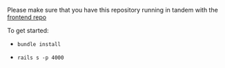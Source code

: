 Please make sure that you have this repository running in tandem with the [frontend repo](https://github.com/Cparusso/headcount-react-frontend)

To get started:

* `bundle install`

* `rails s -p 4000`
